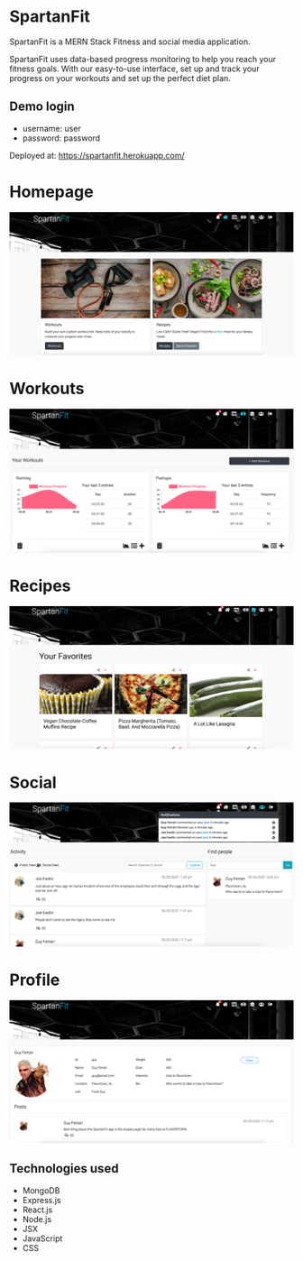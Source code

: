 # SpartanFit

SpartanFit is a MERN Stack Fitness and social media application.

SpartanFit uses data-based progress monitoring to help you reach your fitness goals.
With our easy-to-use interface, set up and track your progress on your workouts and set up the perfect diet plan.

## Demo login

- username: user
- password: password

Deployed at: https://spartanfit.herokuapp.com/

# Homepage

![Homepage](./client/public/homepage.png)

# Workouts

![workouts](./client/public/workoutspage.png)

# Recipes

![Recipes](./client/public/recipes.png)

# Social

![social](./client/public/social.png)

# Profile

![Profile](./client/public/profile.png)

## Technologies used

- MongoDB
- Express.js
- React.js
- Node.js
- JSX
- JavaScript
- CSS
